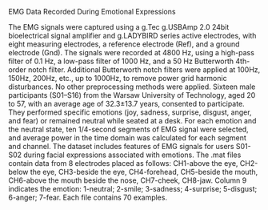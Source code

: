 EMG Data Recorded During Emotional Expressions

The EMG signals were captured using a g.Tec g.USBAmp 2.0 24bit bioelectrical signal amplifier and g.LADYBIRD series active electrodes, with eight measuring electrodes, a reference electrode (Ref), and a ground electrode (Gnd). The signals were recorded at 4800 Hz, using a high-pass filter of 0.1 Hz, a low-pass filter of 1000 Hz, and a 50 Hz Butterworth 4th-order notch filter. Additional Butterworth notch filters were applied at 100Hz, 150Hz, 200Hz, etc., up to 1000Hz, to remove power grid harmonic disturbances. No other preprocessing methods were applied.
Sixteen male participants (S01–S16) from the Warsaw University of Technology, aged 20 to 57, with an average age of 32.3±13.7 years, consented to participate. They performed specific emotions (joy, sadness, surprise, disgust, anger, and fear) or remained neutral while seated at a desk. For each emotion and the neutral state, ten 1/4-second segments of EMG signal were selected, and average power in the time domain was calculated for each segment and channel.
The dataset includes features of EMG signals for users S01-S02 during facial expressions associated with emotions. The .mat files contain data from 8 electrodes placed as follows: CH1-above the eye, CH2-below the eye, CH3-beside the eye, CH4-forehead, CH5-beside the mouth, CH6-above the mouth beside the nose, CH7-cheek, CH8-jaw. Column 9 indicates the emotion: 1-neutral; 2-smile; 3-sadness; 4-surprise; 5-disgust; 6-anger; 7-fear. Each file contains 70 examples.





